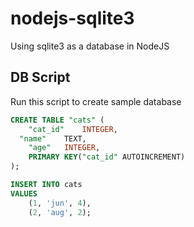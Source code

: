 # nodejs-sqlite3

Using sqlite3 as a database in NodeJS

## DB Script

Run this script to create sample database

```sql
CREATE TABLE "cats" (
	"cat_id"	INTEGER,
  "name"	TEXT,
	"age"	INTEGER,
	PRIMARY KEY("cat_id" AUTOINCREMENT)
);

INSERT INTO cats
VALUES
	(1, 'jun', 4),
	(2, 'aug', 2);
```
